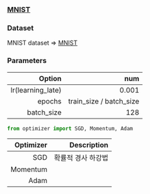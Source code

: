 ### [MNIST](https://github.com/markdown-it/markdown-it-container)


### Dataset
MNIST dataset =>  [MNIST](https://github.com/zalandoresearch/fashion-mnist) 


### Parameters
| Option | num |
| ------:| -----------:|
| lr(learning_late)   | 0.001 |
| epochs | train_size / batch_size |
| batch_size    | 128 |

```python
from optimizer import SGD, Momentum, Adam 
```

| Optimizer | Description |
| ------:| -----------:|
| SGD   | 확률적 경사 하강법 |
| Momentum |  |
| Adam    |  |
